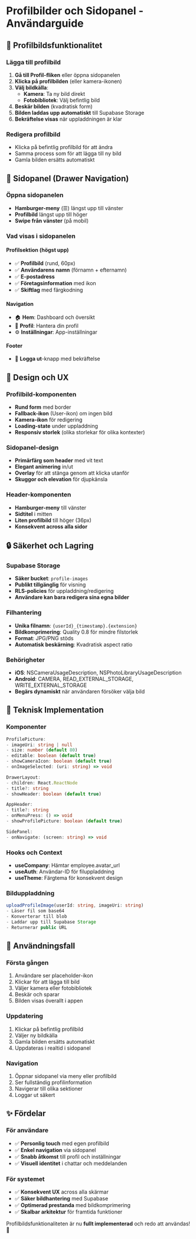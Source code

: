 # Profilbilder och Sidopanel - Användarguide

## 📸 Profilbildsfunktionalitet

### **Lägga till profilbild**
1. **Gå till Profil-fliken** eller öppna sidopanelen
2. **Klicka på profilbilden** (eller kamera-ikonen)
3. **Välj bildkälla**:
   - **Kamera**: Ta ny bild direkt
   - **Fotobibliotek**: Välj befintlig bild
4. **Beskär bilden** (kvadratisk form)
5. **Bilden laddas upp automatiskt** till Supabase Storage
6. **Bekräftelse visas** när uppladdningen är klar

### **Redigera profilbild**
- Klicka på befintlig profilbild för att ändra
- Samma process som för att lägga till ny bild
- Gamla bilden ersätts automatiskt

## 🔧 Sidopanel (Drawer Navigation)

### **Öppna sidopanelen**
- **Hamburger-meny** (☰) längst upp till vänster
- **Profilbild** längst upp till höger
- **Swipe från vänster** (på mobil)

### **Vad visas i sidopanelen**
#### **Profilsektion (högst upp)**
- ✅ **Profilbild** (rund, 60px)
- ✅ **Användarens namn** (förnamn + efternamn)
- ✅ **E-postadress**
- ✅ **Företagsinformation** med ikon
- ✅ **Skiftlag** med färgkodning

#### **Navigation**
- 🏠 **Hem**: Dashboard och översikt
- 👤 **Profil**: Hantera din profil  
- ⚙️ **Inställningar**: App-inställningar

#### **Footer**
- 🚪 **Logga ut**-knapp med bekräftelse

## 🎨 Design och UX

### **Profilbild-komponenten**
- **Rund form** med border
- **Fallback-ikon** (User-ikon) om ingen bild
- **Kamera-ikon** för redigering
- **Loading-state** under uppladdning
- **Responsiv storlek** (olika storlekar för olika kontexter)

### **Sidopanel-design**
- **Primärfärg som header** med vit text
- **Elegant animering** in/ut
- **Overlay** för att stänga genom att klicka utanför
- **Skuggor och elevation** för djupkänsla

### **Header-komponenten**
- **Hamburger-meny** till vänster
- **Sidtitel** i mitten
- **Liten profilbild** till höger (36px)
- **Konsekvent across alla sidor**

## 🔒 Säkerhet och Lagring

### **Supabase Storage**
- **Säker bucket**: `profile-images`
- **Publikt tillgänglig** för visning
- **RLS-policies** för uppladdning/redigering
- **Användare kan bara redigera sina egna bilder**

### **Filhantering**
- **Unika filnamn**: `{userId}_{timestamp}.{extension}`
- **Bildkomprimering**: Quality 0.8 för mindre filstorlek
- **Format**: JPG/PNG stöds
- **Automatisk beskärning**: Kvadratisk aspect ratio

### **Behörigheter**
- **iOS**: NSCameraUsageDescription, NSPhotoLibraryUsageDescription
- **Android**: CAMERA, READ_EXTERNAL_STORAGE, WRITE_EXTERNAL_STORAGE
- **Begärs dynamiskt** när användaren försöker välja bild

## 📱 Teknisk Implementation

### **Komponenter**
```typescript
ProfilePicture:
- imageUri: string | null
- size: number (default 80)
- editable: boolean (default true)
- showCameraIcon: boolean (default true)
- onImageSelected: (uri: string) => void

DrawerLayout:
- children: React.ReactNode  
- title?: string
- showHeader: boolean (default true)

AppHeader:
- title?: string
- onMenuPress: () => void
- showProfilePicture: boolean (default true)

SidePanel:
- onNavigate: (screen: string) => void
```

### **Hooks och Context**
- **useCompany**: Hämtar employee.avatar_url
- **useAuth**: Användar-ID för filuppladdning
- **useTheme**: Färgtema för konsekvent design

### **Bilduppladdning**
```typescript
uploadProfileImage(userId: string, imageUri: string)
- Läser fil som base64
- Konverterar till blob
- Laddar upp till Supabase Storage
- Returnerar public URL
```

## 🎯 Användningsfall

### **Första gången**
1. Användare ser placeholder-ikon
2. Klickar för att lägga till bild
3. Väljer kamera eller fotobibliotek
4. Beskär och sparar
5. Bilden visas överallt i appen

### **Uppdatering**
1. Klickar på befintlig profilbild
2. Väljer ny bildkälla
3. Gamla bilden ersätts automatiskt
4. Uppdateras i realtid i sidopanel

### **Navigation**
1. Öppnar sidopanel via meny eller profilbild
2. Ser fullständig profilinformation
3. Navigerar till olika sektioner
4. Loggar ut säkert

## ✨ Fördelar

### **För användare**
- ✅ **Personlig touch** med egen profilbild
- ✅ **Enkel navigation** via sidopanel
- ✅ **Snabb åtkomst** till profil och inställningar
- ✅ **Visuell identitet** i chattar och meddelanden

### **För systemet**
- ✅ **Konsekvent UX** across alla skärmar
- ✅ **Säker bildhantering** med Supabase
- ✅ **Optimerad prestanda** med bildkomprimering
- ✅ **Skalbar arkitektur** för framtida funktioner

Profilbildsfunktionaliteten är nu **fullt implementerad** och redo att användas! 🎉